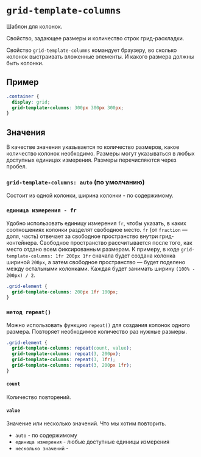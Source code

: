 # `grid-template-columns`

Шаблон для колонок.

Свойство, задающее размеры и количество строк грид-раскладки.

Свойство `grid-template-columns` командует браузеру, во сколько колонок выстраивать вложенные элементы. И какого размера должны быть колонки.

## Пример

```css
.container {
  display: grid;
  grid-template-columns: 300px 300px 300px;
}
```

## Значения

В качестве значения указывается то количество размеров, какое количество колонок необходимо. Размеры могут указываться в любых доступных единицах измерения. Размеры перечисляются через пробел.

### `grid-template-columns: auto` (по умолчанию)

Состоит из одной колонки, ширина колонки - по содержимому.

### `единица измерения - fr`

Удобно использовать единицу измерения `fr`, чтобы указать, в каких соотношениях колонки разделят свободное место. `fr` (от `fraction` — доля, часть) отвечает за свободное пространство внутри грид-контейнера. Свободное пространство рассчитывается после того, как место отдано всем фиксированным размерам. К примеру, в коде `grid-template-columns: 1fr 200px 1fr` сначала будет создана колонка шириной `200px`, а затем свободное пространство — будет поделено между остальными колонками. Каждая будет занимать ширину `(100% - 200px) / 2`.

```css
.grid-element {
  grid-template-columns: 200px 1fr 100px;
}
```

### `метод repeat()`

Можно использовать функцию `repeat()` для создания колонок одного размера. Повторяет необходимое количество раз нужные размеры.

```css
.grid-element {
  grid-template-columns: repeat(count, value);
  grid-template-columns: repeat(3, 200px);
  grid-template-columns: repeat(3, 1fr);
  grid-template-columns: repeat(3, 200px 1fr);
}
```

#### `count`

Количество повторений.

#### `value`

Значение или несколько значений. Что мы хотим повторить.

- `auto` - по содержимому
- `единица измерения` - любые доступные единицы измерения
- `несколько значений` -
